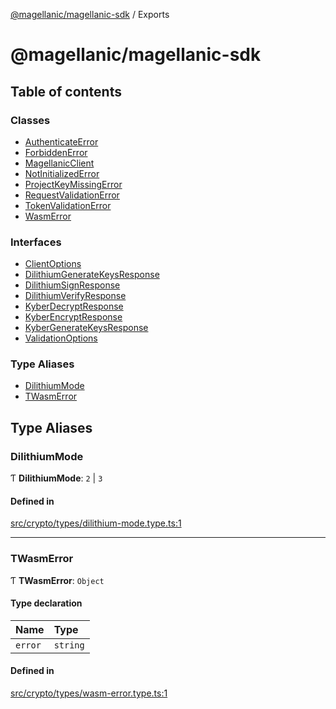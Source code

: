 [@magellanic/magellanic-sdk](README.md) / Exports

# @magellanic/magellanic-sdk

## Table of contents

### Classes

- [AuthenticateError](classes/AuthenticateError.md)
- [ForbiddenError](classes/ForbiddenError.md)
- [MagellanicClient](classes/MagellanicClient.md)
- [NotInitializedError](classes/NotInitializedError.md)
- [ProjectKeyMissingError](classes/ProjectKeyMissingError.md)
- [RequestValidationError](classes/RequestValidationError.md)
- [TokenValidationError](classes/TokenValidationError.md)
- [WasmError](classes/WasmError.md)

### Interfaces

- [ClientOptions](interfaces/ClientOptions.md)
- [DilithiumGenerateKeysResponse](interfaces/DilithiumGenerateKeysResponse.md)
- [DilithiumSignResponse](interfaces/DilithiumSignResponse.md)
- [DilithiumVerifyResponse](interfaces/DilithiumVerifyResponse.md)
- [KyberDecryptResponse](interfaces/KyberDecryptResponse.md)
- [KyberEncryptResponse](interfaces/KyberEncryptResponse.md)
- [KyberGenerateKeysResponse](interfaces/KyberGenerateKeysResponse.md)
- [ValidationOptions](interfaces/ValidationOptions.md)

### Type Aliases

- [DilithiumMode](modules.md#dilithiummode)
- [TWasmError](modules.md#twasmerror)

## Type Aliases

### DilithiumMode

Ƭ **DilithiumMode**: ``2`` \| ``3``

#### Defined in

[src/crypto/types/dilithium-mode.type.ts:1](https://gitlab.com/magellanic/platform/magellanic-ciem/magellanic-ciem-sdk/-/blob/87cc13f/src/crypto/types/dilithium-mode.type.ts#L1)

___

### TWasmError

Ƭ **TWasmError**: `Object`

#### Type declaration

| Name | Type |
| :------ | :------ |
| `error` | `string` |

#### Defined in

[src/crypto/types/wasm-error.type.ts:1](https://gitlab.com/magellanic/platform/magellanic-ciem/magellanic-ciem-sdk/-/blob/87cc13f/src/crypto/types/wasm-error.type.ts#L1)
